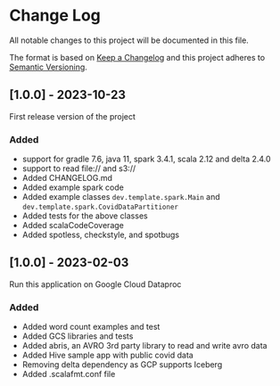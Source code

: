 # Change Log

All notable changes to this project will be documented in this file.

The format is based on [Keep a Changelog](http://keepachangelog.com/)
and this project adheres to [Semantic Versioning](http://semver.org/).

## [1.0.0] - 2023-10-23

First release version of the project

### Added

- support for gradle 7.6, java 11, spark 3.4.1, scala 2.12 and delta 2.4.0
- support to read file:// and s3://
- Added CHANGELOG.md
- Added example spark code
- Added example classes `dev.template.spark.Main` and `dev.template.spark.CovidDataPartitioner`
- Added tests for the above classes
- Added scalaCodeCoverage
- Added spotless, checkstyle, and spotbugs

## [1.0.0] - 2023-02-03

Run this application on Google Cloud Dataproc

### Added

- Added word count examples and test
- Added GCS libraries and tests
- Added abris, an AVRO 3rd party library to read and write avro data
- Added Hive sample app with public covid data
- Removing delta dependency as GCP supports Iceberg
- Added .scalafmt.conf file
